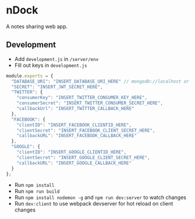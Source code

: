 # nDock
A notes sharing web app.

## Development
- Add `development.js` in `/server/env`
- Fill out keys in `development.js`

```js
module.exports = {
  "DATABASE_URI": "INSERT_DATABASE_URI_HERE" // mongodb://localhost or mlab uri,
  "SECRET": "INSERT_JWT_SECRET_HERE",
  "TWITTER": {
    "consumerKey": "INSERT_TWITTER_CONSUMER_KEY_HERE",
    "consumerSecret": "INSERT_TWITTER_CONSUMER_SECRET_HERE",
    "callbackUrl": "INSERT_TWITTER_CALLBACK_HERE"
  },
  "FACEBOOK": {
    "clientID": "INSERT_FACEBOOK_CLIENTID_HERE",
    "clientSecret": "INSERT_FACEBOOK_CLIENT_SECRET_HERE",
    "callbackURL": "INSERT_FACEBOOK_CALLBACK_HERE"
  },
  "GOOGLE": {
    "clientID": "INSERT_GOOGLE_CLIENTID_HERE",
    "clientSecret": "INSERT_GOOGLE_CLIENT_SECRET_HERE",
    "callbackURL": "INSERT_GOOGLE_CALLBACK_HERE"
  }
};
```

- Run `npm install`
- Run `npm run build`
- Run `npm install nodemon -g` and `npm run dev:server` to watch changes
- Run `dev:client` to use webpack devserver for hot reload on client changes